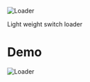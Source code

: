 ![Loader](https://github.com/Ekhoo/Loader/blob/master/Source/Asset/Loader.png)

Light weight switch loader

# Demo

![Loader](https://github.com/Ekhoo/Loader/blob/master/Source/Asset/Loader.gif)
